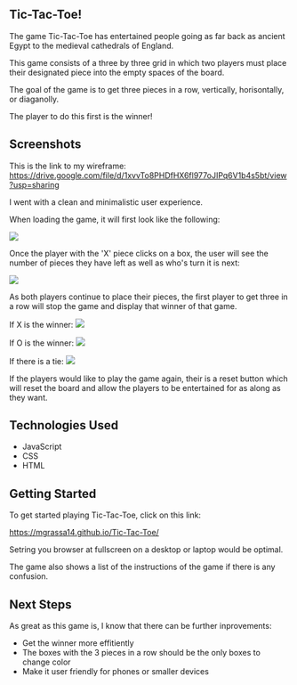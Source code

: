 ## Tic-Tac-Toe!

The game Tic-Tac-Toe has entertained people going as far back as ancient Egypt to the medieval cathedrals of England. 

This game consists of a three by three grid in which two players must place their designated piece into the empty spaces of the board.

The goal of the game is to get three pieces in a row, vertically, horisontally, or diaganolly.

The player to do this first is the winner!

## Screenshots

This is the link to my wireframe: 
<https://drive.google.com/file/d/1xvvTo8PHDfHX6fl977oJIPq6V1b4s5bt/view?usp=sharing>

I went with a clean and minimalistic user experience.

When loading the game, it will first look like the following:

<img src="https://i.imgur.com/PNjeEoS.png">

Once the player with the 'X' piece clicks on a box, the user will see the number of pieces they have left as well as who's turn it is next:

<img src="https://i.imgur.com/7wdRuPi.png">

As both players continue to place their pieces, the first player to get three in a row will stop the game and display that winner of that game.

If X is the winner:
<img src="https://i.imgur.com/tQ4Wxwr.png">

If O is the winner:
<img src="https://i.imgur.com/jrzGFum.png">

If there is a tie:
<img src="https://i.imgur.com/3eiLbln.png">

If the players would like to play the game again, their is a reset button which will reset the board and allow the players to be entertained for as along as they want.

## Technologies Used

* JavaScript
* CSS
* HTML

## Getting Started

To get started playing Tic-Tac-Toe, click on this link:

<https://mgrassa14.github.io/Tic-Tac-Toe/>

Setring you browser at fullscreen on a desktop or laptop would be optimal.

The game also shows a list of the instructions of the game if there is any confusion.

## Next Steps

As great as this game is, I know that there can be further inprovements:

* Get the winner more effitiently
* The boxes with the 3 pieces in a row should be the only boxes to  change color 
* Make it user friendly for phones or smaller devices